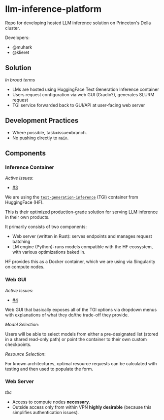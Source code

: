# llm-inference-platform

Repo for developing hosted LLM inference solution on Princeton's Della cluster.

Developers:

- @muhark
- @klieret


## Solution

_In broad terms_

- LMs are hosted using HuggingFace Text Generation Inference container
- Users request configuration via web GUI (Gradio?), generates SLURM request
- TGI service forwarded back to GUI/API at user-facing web server

## Development Practices

- Where possible, task=issue=branch.
- No pushing directly to `main`.


## Components

### Inference Container

_Active Issues_:

- [#3](https://github.com/princeton-ddss/llm-inference-platform/issues/3)

We are using the [`text-generation-inference`](https://github.com/huggingface/text-generation-inference) (TGI) container from HuggingFace (HF).

This is their optimized production-grade solution for serving LLM inference in their own products.

It primarily consists of two components:

- Web server (written in Rust): serves endpoints and manages request batching
- LM engine (Python): runs models compatible with the HF ecosystem, with various optimizations baked in.

HF provides this as a Docker container, which we are using via Singularity on compute nodes.


### Web GUI

_Active Issues_:

- [#4](https://github.com/princeton-ddss/llm-inference-platform/issues/4)

Web GUI that basically exposes all of the TGI options via dropdown menus with explanations of what they do/the trade-off they provide.


_Model Selection_:

Users will be able to select models from either a pre-designated list (stored in a shared read-only path) or point the container to their own custom checkpoints.


_Resource Selection_:

For known architectures, optimal resource requests can be calculated with testing and then used to populate the form.


### Web Server

_tbc_

- Access to compute nodes **necessary**.
- Outside access only from within VPN **highly desirable** (because this simplifies authentication issues).



